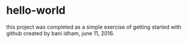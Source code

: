 # hello-world
this project was completed as a simple exercise of getting started with github
created by bani idham, june 11, 2016. 
